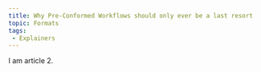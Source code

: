 ```yaml
---
title: Why Pre-Conformed Workflows should only ever be a last resort
topic: Formats
tags:
 - Explainers
---
```


I am article 2.
